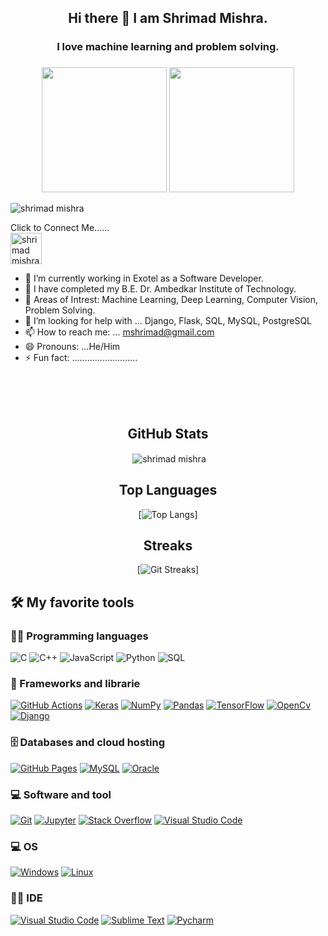 <head>
  <meta name="google-site-verification" content="bOSwZX5aVstnGihrRD5DBFOw3-RA-aksKom-rLEhzCs" />
</head>
<div align="center">
  <h2>Hi there 👋 I am Shrimad Mishra.</h2>
  <h3>I love machine learning and problem solving.<h3>
</div>

<div align="center">
<img src="https://media.giphy.com/media/MeJgB3yMMwIaHmKD4z/giphy.gif" width=200 height=200 />  <img src="https://media.tenor.com/images/3b388fe03da271d2674faf85eb7c3fcd/tenor.gif" width=200 height=200 />  
</div>

<p align="left"> <img src="https://komarev.com/ghpvc/?username=shrimad-mishra&label=Profile%20views&color=0e75b6&style=flat" alt="shrimad mishra" /> </p>

<div align="left">
  Click to Connect Me......
  <br>
  <a href="https://www.linkedin.com/in/shrimad-mishra/" target="blank"><img src="https://img.icons8.com/color/344/linkedin.png" alt="shrimad mishra" height="50"        width="50"/></a>
</div>

- 🌱 I’m currently working in Exotel as a Software Developer.
- 👨‍ I have completed my B.E. Dr. Ambedkar Institute of Technology.
- 🤔 Areas of Intrest: Machine Learning, Deep Learning, Computer Vision, Problem Solving.
- 🥺 I’m looking for help with ... Django, Flask, SQL, MySQL, PostgreSQL
- 📫 How to reach me: ... mshrimad@gmail.com
- 😄 Pronouns: ...He/Him
- ⚡ Fun fact: ..........................

<br>
<br>
<br>

<div align="center">
  <h2>GitHub Stats </h2>
</div>

<div align="center"> 
<p>&nbsp;<img align="center" src="https://github-readme-stats.vercel.app/api?username=shrimad-mishra&&show_icons=true&title_color=ffffff&icon_color=bb2acf&text_color=daf7dc&bg_color=151515" alt="shrimad mishra" /></p>
</div>

<div align="center">
  <h2>Top Languages</h2>
</div>

<div align="center">
  
[![Top Langs](https://github-readme-stats.vercel.app/api/top-langs/?username=shrimad-mishra&layout=compact&theme=tokyonight)]

</div>

<div align="center">
  <h2>Streaks</h2>
</div>

<div align="center">


[![Git Streaks](https://github-readme-streak-stats.herokuapp.com/?user=shrimad-mishra&theme=highcontrast)]

</div>




## 🛠️ My favorite tools

### 👨‍💻 Programming languages
<p>
    <img alt="C" src="https://img.shields.io/badge/C%20-%232370ED.svg?logo=c&logoColor=white">
    <img alt="C++" src="https://img.shields.io/badge/C++%20-%2300599C.svg?logo=c%2B%2B&logoColor=white">    
    <img alt="JavaScript" src="https://img.shields.io/badge/Javascript-%23007396.svg?logo=java&logoColor=white">
    <img alt="Python" src="https://img.shields.io/badge/Python%20-%2314354C.svg?logo=python&logoColor=white">            
    <img alt="SQL" src="https://img.shields.io/badge/SQL%20-%23025E8C.svg?logo=amazon-dynamodb&logoColor=white">
</p>              
                
                
### 🧰 Frameworks and librarie
<p>
    <a href="#"><img alt="GitHub Actions" src="https://img.shields.io/badge/GitHub%20Actions%20-%232671E5.svg?logo=github%20actions&logoColor=white"></a>
    <a href="#"><img alt="Keras" src="https://img.shields.io/badge/Keras%20-%23D00000.svg?logo=Keras&logoColor=white"></a>
    <a href="#"><img alt="NumPy" src="https://img.shields.io/badge/Numpy%20-%23013243.svg?logo=numpy&logoColor=white"></a>
    <a href="#"><img alt="Pandas" src="https://img.shields.io/badge/Pandas%20-%23150458.svg?logo=pandas&logoColor=white"></a>
    <a href="#"><img alt="TensorFlow" src="https://img.shields.io/badge/TensorFlow%20-%23FF6F00.svg?logo=TensorFlow&logoColor=white"></a>
    <a href="#"><img alt="OpenCv" src="https://img.shields.io/badge/OpenCV-27338e?style=for-the-badge&logo=OpenCV&logoColor=white"></a>
    <a href="#"><img alt="Django" src="https://img.shields.io/badge/Django-27338e?style=for-the-badge&logo=Djnago&logoColor=white"></a>
 </p>   
    
### 🗄️ Databases and cloud hosting
<p>
    <a href="#"><img alt="GitHub Pages" src="https://img.shields.io/badge/GitHub%20Pages-%23327FC7.svg?logo=github&logoColor=white"></a>
    <a href="#"><img alt="MySQL" src="https://img.shields.io/badge/MySQL-%2300f.svg?logo=mysql&logoColor=white"></a>
    <a href="#"><img alt="Oracle" src ="https://img.shields.io/badge/Oracle%20-%23F00000.svg?logo=oracle&logoColor=white"></a>
</p>

### 💻 Software and tool
<p>
    <a href="#"><img alt="Git" src="https://img.shields.io/badge/Git%20-%23F05033.svg?logo=git&logoColor=white"></a>
    <a href="#"><img alt="Jupyter" src="https://img.shields.io/badge/Jupyter%20-%23F37626.svg?logo=Jupyter&logoColor=white"></a>
    <a href="#"><img alt="Stack Overflow" src="https://img.shields.io/badge/-Stack%20Overflow-FE7A16?logo=stack-overflow&logoColor=white"></a>
    <a href="#"><img alt="Visual Studio Code" src="https://img.shields.io/badge/Visual%20Studio%20Code-0078d7.svg?logo=visual-studio-code&logoColor=white"></a>
</p>

### 💻 OS
<p>
   <a href="#"><img alt="Windows" src="https://img.shields.io/badge/Windows-0078D6?style=for-the-badge&logo=windows&logoColor=whit"></a>
   <a href="#"><img alt="Linux" src="https://img.shields.io/badge/Linux-FCC624?style=for-the-badge&logo=linux&logoColor=black"></a>
</p>

### 👨‍💻 IDE 
<p>
  <a href="#"><img alt="Visual Studio Code" src="https://img.shields.io/badge/Visual_Studio_Code-0078D4?style=for-the-badge&logo=visual%20studio%20code&logoColor=white"></a>
  <a href="#"><img alt="Sublime Text" src="https://img.shields.io/badge/sublime_text-%23575757.svg?&style=for-the-badge&logo=sublime-text&logoColor=important"></a>
  <a href="#"><img alt="Pycharm" src="https://img.shields.io/badge/PyCharm-000000.svg?&style=for-the-badge&logo=PyCharm&logoColor=white"></a>
</p>
